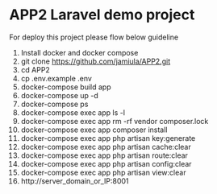 # APP2 Laravel demo project
For deploy this project please flow below guideline
1. Install docker and docker compose
2. git clone https://github.com/jamiula/APP2.git
3. cd APP2
4. cp .env.example .env
5. docker-compose build app
6. docker-compose up -d
7. docker-compose ps
8. docker-compose exec app ls -l
9. docker-compose exec app rm -rf vendor composer.lock
10. docker-compose exec app composer install
11. docker-compose exec app php artisan key:generate
12. docker-compose exec app php artisan cache:clear
13. docker-compose exec app php artisan route:clear
14. docker-compose exec app php artisan config:clear
15. docker-compose exec app php artisan view:clear
16. http://server_domain_or_IP:8001
